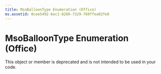 ```yaml
---
title: MsoBalloonType Enumeration (Office)
ms.assetid: 0cee5492-6ec1-8289-7329-769ffea02fe8
---
```



# MsoBalloonType Enumeration (Office)

This object or member is deprecated and is not intended to be used in your code.


